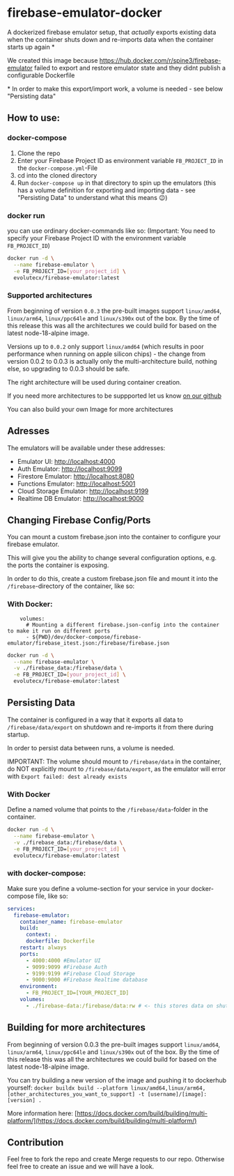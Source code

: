 # firebase-emulator-docker

A dockerized firebase emulator setup, that _actually_ exports existing data when the container shuts down and re-imports data when the container starts up again \*

We created this image because https://hub.docker.com/r/spine3/firebase-emulator failed to export and restore emulator state and they didnt publish a configurable Dockerfile

\* In order to make this export/import work, a volume is needed - see below "Persisting data"

## How to use:

### docker-compose

1. Clone the repo
2. Enter your Firebase Project ID as environment variable `FB_PROJECT_ID` in the `docker-compose.yml`-File
3. cd into the cloned directory
4. Run `docker-compose up` in that directory to spin up the emulators (this has a volume definition for exporting and importing data - see "Persisting Data" to understand what this means 😉)

### docker run

you can use ordinary docker-commands like so:
(Important: You need to specify your Firebase Project ID with the environment variable `FB_PROJECT_ID`)

```sh
docker run -d \
  --name firebase-emulator \
  -e FB_PROJECT_ID=[your_project_id] \
  evolutecx/firebase-emulator:latest
```

### Supported architectures

From beginning of version `0.0.3` the pre-built images support `linux/amd64`, `linux/arm64`, `linux/ppc64le` and `linux/s390x` out of the box. By the time of this release this was all the architectures we could build for based on the latest node-18-alpine image.

Versions up to `0.0.2` only support `linux/amd64` (which results in poor performance when running on apple silicon chips) - the change from version 0.0.2 to 0.0.3 is actually only the multi-architecture build, nothing else, so upgrading to 0.0.3 should be safe.

The right architecture will be used during container creation.

If you need more architectures to be suppported let us know [on our github](https://github.com/evolute-cx/firebase-emulator-docker)

You can also build your own Image for more architectures

## Adresses

The emulators will be available under these addresses:

- Emulator UI: [http://localhost:4000](http://localhost:4000)
- Auth Emulator: [http://localhost:9099](http://localhost:9099)
- Firestore Emulator: [http://localhost:8080](http://localhost:8080)
- Functions Emulator: [http://localhost:5001](http://localhost:5001)
- Cloud Storage Emulator: [http://localhost:9199](http://localhost:9199)
- Realtime DB Emulator: [http://localhost:9000](http://localhost:9000)

## Changing Firebase Config/Ports

You can mount a custom firebase.json into the container to configure your firebase emulator.

This will give you the ability to change several configuration options, e.g. the ports the container is exposing.

In order to do this, create a custom firebase.json file and mount it into the `/firebase`-directory of the container, like so:

### With Docker:

        volumes:
          # Mounting a different firebase.json-config into the container to make it run on different ports
          - ${PWD}/dev/docker-compose/firebase-emulator/firebase_itest.json:/firebase/firebase.json

```sh
docker run -d \
  --name firebase-emulator \
  -v ./firebase_data:/firebase/data \
  -e FB_PROJECT_ID=[your_project_id] \
  evolutecx/firebase-emulator:latest
```

## Persisting Data

The container is configured in a way that it exports all data to `/firebase/data/export` on shutdown and re-imports it from there during startup.

In order to persist data between runs, a volume is needed.

IMPORTANT: The volume should mount to `/firebase/data` in the container, do NOT explicitly mount to `/firebase/data/export`, as the emulator will error with `Export failed: dest already exists`

### With Docker

Define a named volume that points to the `/firebase/data`-folder in the container.

```sh
docker run -d \
  --name firebase-emulator \
  -v ./firebase_data:/firebase/data \
  -e FB_PROJECT_ID=[your_project_id] \
  evolutecx/firebase-emulator:latest
```

### with docker-compose:

Make sure you define a volume-section for your service in your docker-compose file, like so:

```yaml
services:
  firebase-emulator:
    container_name: firebase-emulator
    build:
      context: .
      dockerfile: Dockerfile
    restart: always
    ports:
      - 4000:4000 #Emulator UI
      - 9099:9099 #Firebase Auth
      - 9199:9199 #Firebase Cloud Storage
      - 9000:9000 #Firebase Realtime database
    environment:
      - FB_PROJECT_ID=[YOUR_PROJECT_ID]
    volumes:
      - ./firebase-data:/firebase/data:rw # <- this stores data on shutdown to ./firebase-data/data/export on your host
```

## Building for more architectures

From beginning of version 0.0.3 the pre-built images support `linux/amd64`, `linux/arm64`, `linux/ppc64le` and `linux/s390x` out of the box. By the time of this release this was all the architectures we could build for based on the latest node-18-alpine image.

You can try building a new version of the image and pushing it to dockerhub yourself:
`docker buildx build --platform linux/amd64,linux/arm64,[other_architectures_you_want_to_support] -t [username]/[image]:[version] .`

More information here: [https://docs.docker.com/build/building/multi-platform/](https://docs.docker.com/build/building/multi-platform/)

## Contribution

Feel free to fork the repo and create Merge requests to our repo. Otherwise feel free to create an issue and we will have a look.
